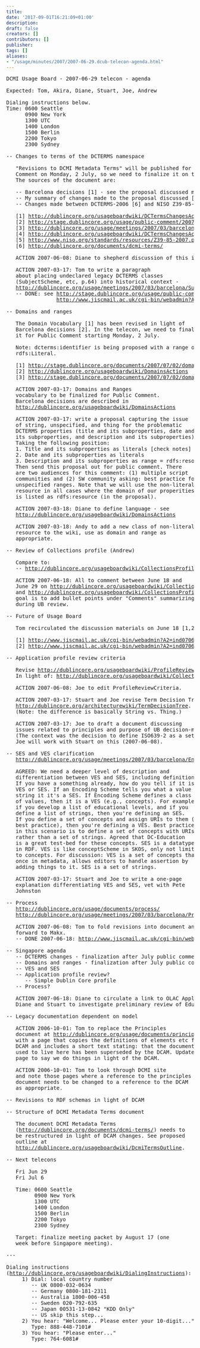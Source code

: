 ```yaml
---
title: 
date: '2017-09-01T16:21:09+01:00'
description: 
draft: false
creators: []
contributors: []
publisher: 
tags: []
aliases:
- "/usage/minutes/2007/2007-06-29.dcub-telecon-agenda.html"
---
```


<pre>
DCMI Usage Board - 2007-06-29 telecon - agenda

Expected: Tom, Akira, Diane, Stuart, Joe, Andrew

Dialing instructions below.
Time: 0600 Seattle
      0900 New York
      1300 UTC
      1400 London
      1500 Berlin
      2200 Tokyo
      2300 Sydney

-- Changes to terms of the DCTERMS namespace

   "Revisions to DCMI Metadata Terms" will be published for Public 
   Comment on Monday, 2 July, so we need to finalize it on the telecon.
   The sources of the document are:

   -- Barcelona decisions [1] - see the proposal discussed meeting packet [3]
   -- My summary of changes made to the proposal discussed [4]
   -- Changes made between DCTERMS-2006 [6] and NISO Z39-85-2007 [5]

   [1] <a href="http://dublincore.org/usageboardwiki/DCTermsChangesActions">http://dublincore.org/usageboardwiki/DCTermsChangesActions</a>
   [2] <a href="http://stage.dublincore.org/usage/public-comment/2007/07/dcterms-changes/index.shtml">http://stage.dublincore.org/usage/public-comment/2007/07/dcterms-changes/index.shtml</a>
   [3] <a href="http://dublincore.org/usage/meetings/2007/03/barcelona/2007-03-16.ub-agenda-barcelona.pdf">http://dublincore.org/usage/meetings/2007/03/barcelona/2007-03-16.ub-agenda-barcelona.pdf</a>
   [4] <a href="http://dublincore.org/usageboardwiki/DCTermsChangesActionsDone">http://dublincore.org/usageboardwiki/DCTermsChangesActionsDone</a>
   [5] <a href="http://www.niso.org/standards/resources/Z39-85-2007.pdf">http://www.niso.org/standards/resources/Z39-85-2007.pdf</a>
   [6] <a href="http://dublincore.org/documents/dcmi-terms/">http://dublincore.org/documents/dcmi-terms/</a>

   ACTION 2007-06-08: Diane to shepherd discussion of this in Singapore.

   ACTION 2007-03-17: Tom to write a paragraph
   about placing undeclared legacy DCTERMS classes
   (SubjectScheme, etc, p.64) into historical context -
   <a href="http://dublincore.org/usage/meetings/2007/03/barcelona/SubjectScheme.txt">http://dublincore.org/usage/meetings/2007/03/barcelona/SubjectScheme.txt</a>
   -- DONE: see <a href="http://stage.dublincore.org/usage/public-comment/2007/07/dcterms-changes/#subjectscheme">http://stage.dublincore.org/usage/public-comment/2007/07/dcterms-changes/#subjectscheme</a>
                <a href="http://www.jiscmail.ac.uk/cgi-bin/webadmin?A2=ind0706&amp;L=dc-usage&amp;P=1191">http://www.jiscmail.ac.uk/cgi-bin/webadmin?A2=ind0706&amp;L=dc-usage&amp;P=1191</a>

-- Domains and ranges

   The Domain Vocabulary [1] has been revised in light of
   Barcelona decisions [2]. In the telecon, we need to finalize
   it for Public Comment starting Monday, 2 July.

   Note: dcterms:identifier is being proposed with a range of
   rdfs:Literal.

   [1] <a href="http://stage.dublincore.org/documents/2007/07/02/domain-range/">http://stage.dublincore.org/documents/2007/07/02/domain-range/</a>
   [2] <a href="http://dublincore.org/usageboardwiki/DomainsActions">http://dublincore.org/usageboardwiki/DomainsActions</a>
   [3] <a href="http://stage.dublincore.org/documents/2007/07/02/domain-range/#dctermsidentifier">http://stage.dublincore.org/documents/2007/07/02/domain-range/#dctermsidentifier</a>

   ACTION 2007-03-17: Domains and Ranges
   vocabulary to be finalized for Public Comment.
   Barcelona decisions are described in
   <a href="http://dublincore.org/usageboardwiki/DomainsActions">http://dublincore.org/usageboardwiki/DomainsActions</a>

   ACTION 2007-03-17: write a proposal capturing the issue
   of string, unspecified, and thing for the problematic
   DCTERMS properties (title and its subproperties, date and
   its subproperties, and description and its subproperties).
   Taking the following position:
   1. Title and its subproperties as literals [check notes]
   2. Date and its subproperties as literals 
   3. Description and its subproperties as range = rdfs:resource
   Then send this proposal out for public comment. There
   are two audiences for this comment: (1) multiple script
   communities and (2) SW community asking: best practice for
   unspecified ranges. Note that we will use the non-literal
   resource in all cases where the domain of our properities
   is listed as rdfs:resource (in the proposal).

   ACTION 2007-03-18: Diane to define language - see
   <a href="http://dublincore.org/usageboardwiki/DomainsActions">http://dublincore.org/usageboardwiki/DomainsActions</a>

   ACTION 2007-03-18: Andy to add a new class of non-literal
   resource to the wiki, use as domain and range as
   appropriate.

-- Review of Collections profile (Andrew)

   Compare to:
   -- <a href="http://dublincore.org/usageboardwiki/CollectionsProfileReviewNotes">http://dublincore.org/usageboardwiki/CollectionsProfileReviewNotes</a>

   ACTION 2007-06-18: All to comment between June 18 and
   June 29 on <a href="http://dublincore.org/usageboardwiki/CollectionsProfileReview">http://dublincore.org/usageboardwiki/CollectionsProfileReview</a>
   and <a href="http://dublincore.org/usageboardwiki/CollectionsProfileReviewTb">http://dublincore.org/usageboardwiki/CollectionsProfileReviewTb</a> --
   goal is to add bullet points under "Comments" summarizing issues arising
   during UB review.

-- Future of Usage Board

   Tom recirculated the discussion materials on June 18 [1,2].

   [1] <a href="http://www.jiscmail.ac.uk/cgi-bin/webadmin?A2=ind0706&amp;L=dc-usage-bc&amp;P=333">http://www.jiscmail.ac.uk/cgi-bin/webadmin?A2=ind0706&amp;L=dc-usage-bc&amp;P=333</a>
   [2] <a href="http://www.jiscmail.ac.uk/cgi-bin/webadmin?A2=ind0706&amp;L=dc-usage-bc&amp;P=443">http://www.jiscmail.ac.uk/cgi-bin/webadmin?A2=ind0706&amp;L=dc-usage-bc&amp;P=443</a>

-- Application profile review criteria

   Revise <a href="http://dublincore.org/usageboardwiki/ProfileReviewCriteria">http://dublincore.org/usageboardwiki/ProfileReviewCriteria</a> ?
   In light of: <a href="http://dublincore.org/usageboardwiki/CollectionsProfileReviewNotes">http://dublincore.org/usageboardwiki/CollectionsProfileReviewNotes</a>

   ACTION 2007-06-08: Joe to edit ProfileReviewCriteria.
   
   ACTION 2007-03-17: Stuart and Joe revise Term Decision Tree:
   <a href="http://dublincore.org/architecturewiki/TermDecisionTree">http://dublincore.org/architecturewiki/TermDecisionTree</a>.
   (Note: the difference is basically String vs. Thing.)

   ACTION 2007-03-17: Joe to draft a document discussing
   issues related to principles and purpose of UB decision-making.
   (The context was the decision to define ISO639-2 as a set of codes.)
   Joe will work with Stuart on this (2007-06-08).

-- SES and VES clarification
   <a href="http://dublincore.org/usage/meetings/2007/03/barcelona/Encoding-schemes.txt">http://dublincore.org/usage/meetings/2007/03/barcelona/Encoding-schemes.txt</a>

   AGREED: We need a deeper level of description and
   differentiation between VES and SES, including definitions.
   If you have a something already, how do you tell if it is
   VES or SES. If an Encoding Scheme tells you what a value
   string it it's a SES. If Encoding Scheme defines a class
   of values, then it is a VES (e.g., concepts). For example,
   if you develop a list of educational levels, and if you
   define a list of strings, then you're defining an SES.
   If you define a set of concepts and assign URIs to them (as
   best practice), then you're defining a VES. Best practice
   in this scenario is to define a set of concepts with URIs
   rather than a set of strings. Agreed that DC-Education
   is a great test-bed for these concepts. SES is a datatype
   in RDF. VES is like conceptScheme in SKOS, only not limited
   to concepts. For discussion: VES is a set of concepts that,
   once in metadata, allows editors to handle assertion by
   adding things to it. SES is a set of strings.

   ACTION 2007-03-17: Stuart and Joe to write a one-page
   explanation differentiating VES and SES, vet with Pete
   Johnston

-- Process
   <a href="http://dublincore.org/usage/documents/process/">http://dublincore.org/usage/documents/process/</a>
   <a href="http://dublincore.org/usage/meetings/2007/03/barcelona/Process_Doc_Revisions.txt">http://dublincore.org/usage/meetings/2007/03/barcelona/Process_Doc_Revisions.txt</a>

   ACTION 2007-06-08: Tom to fold revisions into document and
   forward to Makx.
   -- DONE 2007-06-18: <a href="http://www.jiscmail.ac.uk/cgi-bin/webadmin?A2=ind0706&amp;L=dc-usage-bc&amp;P=140">http://www.jiscmail.ac.uk/cgi-bin/webadmin?A2=ind0706&amp;L=dc-usage-bc&amp;P=140</a>

-- Singapore agenda
   -- DCTERMS changes - finalization after July public comment
   -- Domains and ranges - finalization after July public comment?
   -- VES and SES
   -- Application profile review?
      -- Simple Dublin Core profile
   -- Process?

   ACTION 2007-06-18: Diane to circulate a link to OLAC Application Profile.
   Diane and Stuart to investigate preliminary review of Education profile.

-- Legacy documentation dependent on model

   ACTION 2006-10-01: Tom to replace the Principles
   document at <a href="http://dublincore.org/usage/documents/principles/">http://dublincore.org/usage/documents/principles/</a>
   with a page that copies the definitions of elements etc from
   DCAM and includes a short text stating: that the document which
   used to live here has been superseded by the DCAM. Update UB
   page to say we do things in light of the DCAM.
   
   ACTION 2006-10-01: Tom to look through DCMI site
   and note those pages where a reference to the principles
   document needs to be changed to a reference to the DCAM
   as appropriate.

-- Revisions to RDF schemas in light of DCAM

-- Structure of DCMI Metadata Terms document

   The document DCMI Metadata Terms 
   (<a href="http://dublincore.org/documents/dcmi-terms/">http://dublincore.org/documents/dcmi-terms/</a>) needs to
   be restructured in light of DCAM changes. See proposed
   outline at
   <a href="http://dublincore.org/usageboardwiki/DcmiTermsOutline">http://dublincore.org/usageboardwiki/DcmiTermsOutline</a>.

-- Next telecons

   Fri Jun 29
   Fri Jul 6

   Time: 0600 Seattle
         0900 New York
         1300 UTC
         1400 London
         1500 Berlin
         2200 Tokyo
         2300 Sydney

   Target: finalize meeting packet by August 17 (one
   week before Singapore meeting).

---

Dialing instructions 
(<a href="http://dublincore.org/usageboardwiki/DialingInstructions">http://dublincore.org/usageboardwiki/DialingInstructions</a>):
     1) Dial: local country number
        -- UK 0800-032-0634
        -- Germany 0800-181-2311
        -- Australia 1800-006-458
        -- Sweden 020-792-635
        -- Japan 00531-13-0842 "KDD Only"
        -- US skip this step...
     2) You hear: "Welcome... Please enter your 10-digit..."
        Type: 888-448-7101#
     3) You hear: "Please enter..."
        Type: 764-6081#

</pre>
